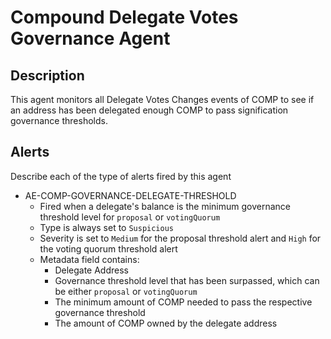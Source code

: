# Compound Delegate Votes Governance Agent

## Description

This agent monitors all Delegate Votes Changes events of COMP to see if an address has been delegated enough COMP to pass signification governance thresholds.

## Alerts

Describe each of the type of alerts fired by this agent

- AE-COMP-GOVERNANCE-DELEGATE-THRESHOLD
  - Fired when a delegate's balance is the minimum governance threshold level for `proposal` or `votingQuorum`
  - Type is always set to `Suspicious`
  - Severity is set to `Medium` for the proposal threshold alert and `High` for the voting quorum threshold alert
  - Metadata field contains:
    - Delegate Address
    - Governance threshold level that has been surpassed, which can be either `proposal` or `votingQuorum`
    - The minimum amount of COMP needed to pass the respective governance threshold
    - The amount of COMP owned by the delegate address